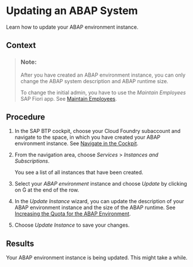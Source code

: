<!-- loio7890ffa8a7274ac1852b37ede5b773d1 -->

<link rel="stylesheet" type="text/css" href="../css/sap-icons.css"/>

# Updating an ABAP System

Learn how to update your ABAP environment instance.



## Context

> ### Note:  
> After you have created an ABAP environment instance, you can only change the ABAP system description and ABAP runtime size.
> 
> To change the initial admin, you have to use the *Maintain Employees* SAP Fiori app. See [Maintain Employees](../50-administration-and-ops/maintain-employees-e882b0f.md).



## Procedure

1.  In the SAP BTP cockpit, choose your Cloud Foundry subaccount and navigate to the space, in which you have created your ABAP environment instance. See [Navigate in the Cockpit](https://help.sap.com/products/BTP/65de2977205c403bbc107264b8eccf4b/0874895f1f78459f9517da55a11ffebd.html).

2.  From the navigation area, choose *Services* \> *Instances and Subscriptions*.

    You see a list of all instances that have been created.

3.  Select your *ABAP environment* instance and choose *Update* by clicking on <span class="SAP-icons"></span> at the end of the row.

4.  In the *Update Instance* wizard, you can update the description of your ABAP environment instance and the size of the ABAP runtime. See [Increasing the Quota for the ABAP Environment](increasing-the-quota-for-the-abap-environment-c40cb18.md).

5.  Choose *Update Instance* to save your changes.




<a name="loio7890ffa8a7274ac1852b37ede5b773d1__result_zgb_jqd_q4b"/>

## Results

Your ABAP environment instance is being updated. This might take a while.


